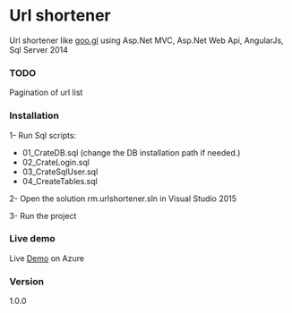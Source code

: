 # Url shortener
Url shortener like [goo.gl] using Asp.Net MVC, Asp.Net Web Api, AngularJs, Sql Server 2014

### TODO
Pagination of url list

### Installation
1- Run Sql scripts:
* 01_CrateDB.sql (change the DB installation path if needed.)
* 02_CrateLogin.sql
* 03_CrateSqlUser.sql
* 04_CreateTables.sql

2- Open the solution rm.urlshortener.sln in Visual Studio 2015

3- Run the project

### Live demo
Live [Demo] on Azure

### Version
1.0.0

[goo.gl]: <https://goo.gl>
[Demo]: <http://rmshorturl.azurewebsites.net>
